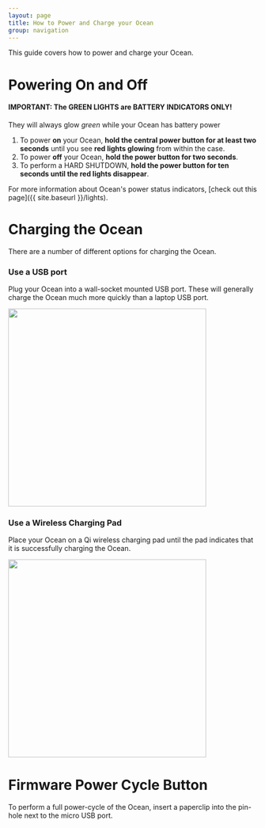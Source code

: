```yaml
---
layout: page
title: How to Power and Charge your Ocean
group: navigation
---
```

This guide covers how to power and charge your Ocean.

# Powering On and Off

<div class="alert alert-success fade in">
  <h4>IMPORTANT: The GREEN LIGHTS are BATTERY INDICATORS ONLY!</h4>
  <p>They will always glow <em>green</em> while your Ocean has battery power</p>
</div>

1. To power __on__ your Ocean, __hold the central power button for at least two seconds__ until you see __red lights glowing__ from within the case.</h3>
2. To power __off__ your Ocean, __hold the power button for two seconds__.
3. To perform a HARD SHUTDOWN, __hold the power button for ten seconds until the red lights disappear__.

For more information about Ocean's power status indicators, [check out this page]({{ site.baseurl }}/lights).


# Charging the Ocean

There are a number of different options for charging the Ocean.

### Use a USB port

Plug your Ocean into a wall-socket mounted USB port.  These will generally charge the Ocean much more quickly than a laptop USB port.

<img src='{{ site.baseurl }}/assets/images/usb_charge.jpg' height='400px' />

### Use a Wireless Charging Pad

Place your Ocean on a Qi wireless charging pad until the pad indicates that it is successfully charging the Ocean.

<img src='{{ site.baseurl }}/assets/images/wireless_charge.jpg' height='400px' />

# Firmware Power Cycle Button

To perform a full power-cycle of the Ocean, insert a paperclip into the pin-hole next to the micro USB port.
